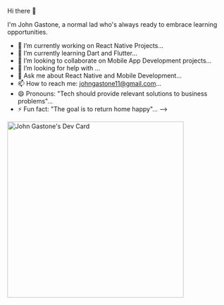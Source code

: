 Hi there 👋

I'm John Gastone, a normal lad who's always ready to embrace learning opportunities.

- 🔭 I’m currently working on React Native Projects...
- 🌱 I’m currently learning Dart and Flutter...
- 👯 I’m looking to collaborate on Mobile App Development projects...
- 🤔 I’m looking for help with ...
- 💬 Ask me about React Native and Mobile Development...
- 📫 How to reach me: johngastone11@gmail.com...
- 😄 Pronouns: "Tech should provide relevant solutions to business problems"...
- ⚡ Fun fact: "The goal is to return home happy"...
-->

<a href="https://app.daily.dev/John_Gastone"><img src="https://api.daily.dev/devcards/28fc1a291e944d83b2647e76359f0882.png?r=7ts" width="400" alt="John Gastone's Dev Card"/></a>
